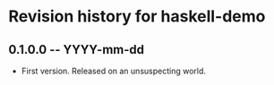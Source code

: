 # Revision history for haskell-demo

## 0.1.0.0 -- YYYY-mm-dd

* First version. Released on an unsuspecting world.
